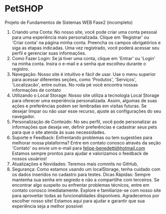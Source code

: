 # PetSHOP
Projeto de Fundamentos de Sistemas WEB Fase2 (incompleto)
1. Criando uma Conta:
No nosso site, você pode criar uma conta pessoal para uma experiência mais personalizada. 
Clique em 'Registrar' ou 'Criar conta' na página minha conta. Preencha os campos obrigatórios 
e siga as etapas indicadas. Uma vez registrado, você poderá acessar seu perfil e gerenciar suas 
informações.
2. Como Fazer Login:
Se já tiver uma conta, clique em 'Entrar' ou 'Login' na minha conta. Insira o e-mail e a senha 
que escolheu durante o registro.
3. Navegação:
Nosso site é intuitivo e fácil de usar. Use o menu superior para acessar diferentes seções, como 
'Produtos', 'Serviços', 'Localizacão', entre outras. No roda pé você encontra nossas informações 
de contato
4. Utilizando o Local Storage:
Nosso site utiliza a tecnologia Local Storage para oferecer uma experiência personalizada. 
Assim, algumas de suas ações e preferências podem ser lembradas em visitas futuras. Se 
desejar limpar ou não usar esse recurso, ajuste as configurações do seu navegador.
5. Personalização de Conteúdo:
No seu perfil, você pode personalizar as informações que deseja ver, definir preferências e 
cadastrar seus pets para que o site atenda às suas necessidades.
6. Suporte e Feedback:
Enfrentando problemas ou tem sugestões para melhorar nossa plataforma? Entre em contato 
conosco através da seção 'Contato' ou envie um e-mail para felipe-benedetti@hotmail.com
Estamos sempre prontos para ajudar e valorizamos o feedback de nossos usuários!
7. Atualizações e Novidades:
Teremos mais commits no GitHub,
8. Segurança:
Como estamos usando um localStorage, tenha cuidado com os dados inseridos no cadastro 
para testes. 
Dicas Rápidas:
Sempre mantenha sua senha em segredo e não a compartilhe com terceiros.
Se encontrar algo suspeito ou enfrentar problemas técnicos, entre em contato conosco 
imediatamente.
Explore e familiarize-se com nosso site para aproveitar todas as funcionalidades disponíveis.
Agradecemos por escolher nosso site! Estamos aqui para ajudar e garantir que sua experiência 
seja a melhor possível
